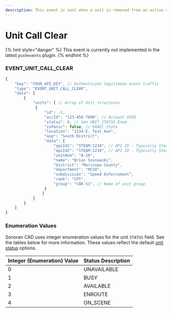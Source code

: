 ```yaml
---
description: This event is sent when a unit is removed from an active dispatch call.
---
```


# Unit Call Clear

{% hint style="danger" %}
This event is currently not implemented in the latest `pushevents` plugin.
{% endhint %}

### EVENT\_UNIT\_CALL\_CLEAR

```javascript
{
    "key": "YOUR_API_KEY", // Authenticate legitimate event traffic
    "type": "EVENT_UNIT_CALL_CLEAR",
    "data": [
        {
            "units": [ // Array of Unit structures
             {
                 "id": -1,
                 "accId": "123-456-7890", // Account UUID
                 "status": 0, // See UNIT_STATUS Enum
                 "isPanic": false, // PANIC State
                 "location": "1234 E. Test Ave",
                 "aop": "South District",
                 "data": {
                     "apiId1": "STEAM:1234", // API ID - Typically Steam Hex
                     "apiId2": "STEAM:1234", // API ID - Typically Steam Hex
                     "unitNum": "A-10",
                     "name": "Brian Sosnowski",
                     "district": "Maricopa County",
                     "department": "MCSO",
                     "subdivision": "Speed Enforcement",
                     "rank": "CPT",
                     "group": "CAR 51", // Name of unit group
                 }
                ]
            }
        }
    ]
}
```

### Enumeration Values

Sonoran CAD uses integer enumeration values for the unit `STATUS` field. See the tables below for more information. These values reflect the default [unit status](../../../tutorials/customization/unit-status-codes.md) options.

| Integer \(Enumeration\) Value | Status Description |
| :--- | :--- |
| 0 | UNAVAILABLE |
| 1 | BUSY |
| 2 | AVAILABLE |
| 3 | ENROUTE |
| 4 | ON\_SCENE |

